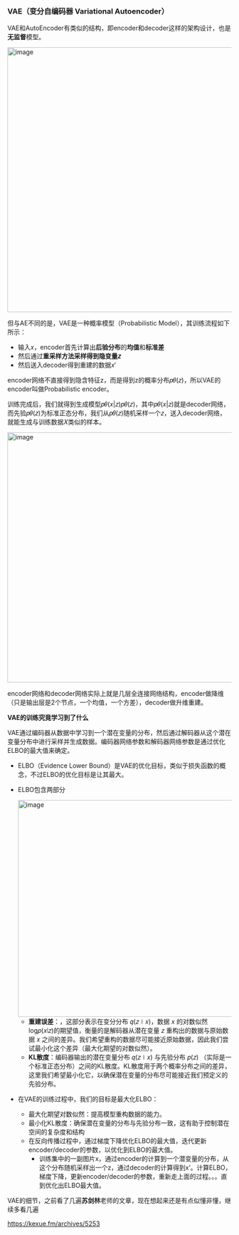 ### VAE（变分自编码器 Variational Autoencoder）
VAE和AutoEncoder有类似的结构，即encoder和decoder这样的架构设计，也是**无监督**模型。

<img width="595" alt="image" src="https://github.com/user-attachments/assets/bd7af15a-aea2-46ad-b507-258d4b364645">

但与AE不同的是，VAE是一种概率模型（Probabilistic Model），其训练流程如下所示：
-  输入𝑥，encoder首先计算出**后验分布**的**均值**和**标准差**
-  然后通过**重采样方法采样得到隐变量𝑧**
-  然后送入decoder得到重建的数据𝑥′

encoder网络不直接得到隐含特征z，而是得到z的概率分布𝑝𝜃(𝑧)，所以VAE的encoder叫做Probabilistic encoder。

训练完成后，我们就得到生成模型𝑝𝜃(𝑥|𝑧)𝑝𝜃(𝑧)，其中𝑝𝜃(𝑥|𝑧)就是decoder网络，而先验𝑝𝜃(𝑧)为标准正态分布，我们从𝑝𝜃(𝑧)随机采样一个𝑧，送入decoder网络，就能生成与训练数据𝑋类似的样本。

<img width="562" alt="image" src="https://github.com/user-attachments/assets/190cdc29-2826-4a71-b7e2-934c2cb430aa">

encoder网络和decoder网络实际上就是几层全连接网络结构，encoder做降维（只是输出层是2个节点，一个均值，一个方差），decoder做升维重建。

**VAE的训练究竟学习到了什么**

VAE通过编码器从数据中学习到一个潜在变量的分布，然后通过解码器从这个潜在变量分布中进行采样并生成数据。编码器网络参数和解码器网络参数是通过优化ELBO的最大值来确定。
-  ELBO（Evidence Lower Bound）是VAE的优化目标，类似于损失函数的概念，不过ELBO的优化目标是让其最大。
-  ELBO包含两部分
  
    <img width="487" alt="image" src="https://github.com/user-attachments/assets/341d201e-8078-43e3-ab35-c5fe5e9668bf">
   
    - **重建误差**：，这部分表示在变分分布 𝑞(𝑧∣𝑥)，数据 𝑥 的对数似然 log⁡𝑝(𝑥∣𝑧)的期望值，衡量的是解码器从潜在变量 𝑧 重构出的数据与原始数据 𝑥 之间的差异。我们希望重构的数据尽可能接近原始数据，因此我们尝试最小化这个差异（最大化期望的对数似然）。
    - **KL散度**：编码器输出的潜在变量分布 𝑞(𝑧∣𝑥) 与先验分布 𝑝(𝑧) （实际是一个标准正态分布）之间的KL散度。KL散度用于两个概率分布之间的差异，这里我们希望最小化它，以确保潜在变量的分布尽可能接近我们预定义的先验分布。  

-  在VAE的训练过程中，我们的目标是最大化ELBO：

    -  最大化期望对数似然：提高模型重构数据的能力。
    -  最小化KL散度：确保潜在变量的分布与先验分布一致，这有助于控制潜在空间的复杂度和结构
    -  在反向传播过程中，通过梯度下降优化ELBO的最大值，迭代更新encoder/decoder的参数，以优化到ELBO的最大值。
        - 训练集中的一副图片x，通过encoder的计算到一个潜变量的分布，从这个分布随机采样出一个z，通过decoder的计算得到x’。计算ELBO，梯度下降，更新encoder/decoder的参数，重新走上面的过程。。。直到优化出ELBO最大值。




VAE的细节，之前看了几遍**苏剑林**老师的文章，现在想起来还是有点似懂非懂，继续多看几遍

https://kexue.fm/archives/5253

